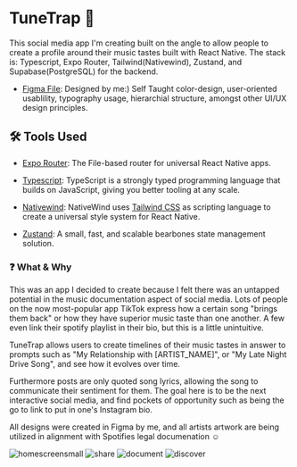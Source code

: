 # TuneTrap 🚀

This social media app I'm creating built on the angle to allow people to create a profile around their music tastes built with React Native. The stack is: Typescript, Expo Router, Tailwind(Nativewind), Zustand, and Supabase(PostgreSQL) for the backend.

- [Figma File](https://www.figma.com/file/dA3oJG9pWqyYrkjG9ruMCL/Vibe-o-graphy?type=design&node-id=0%3A1&mode=design&t=WpZ1eQFlx2jaIQsZ-1): Designed by me:) Self Taught color-design, user-oriented usablility, typography usage, hierarchial structure, amongst other UI/UX design principles.

## 🛠️ Tools Used

- [Expo Router](https://github.com/expo/router): The File-based router for universal React Native apps.

- [Typescript](https://www.typescriptlang.org/): TypeScript is a strongly typed programming language that builds on JavaScript, giving you better tooling at any scale.

- [Nativewind](https://www.nativewind.dev/): NativeWind uses [Tailwind CSS](https://tailwindcss.com/) as scripting language to create a universal style system for React Native.

- [Zustand](https://docs.pmnd.rs/zustand/getting-started/introduction): A small, fast, and scalable bearbones state management solution.

### ❓ What & Why

This was an app I decided to create because I felt there was an untapped potential in the music documentation aspect of social media. Lots of people on the now most-popular app TikTok express how a certain song "brings them back" or how they have superior music taste than one another. A few even link their spotify playlist in their bio, but this is a little unintuitive.

TuneTrap allows users to create timelines of their music tastes in answer to prompts such as "My Relationship with [ARTIST_NAME]", or "My Late Night Drive Song", and see how it evolves over time.

Furthermore posts are only quoted song lyrics, allowing the song to communicate their sentiment for them. The goal here is to be the next interactive social media, and find pockets of opportunity such as being the go to link to put in one's Instagram bio.

All designs were created in Figma by me, and all artists artwork are being utilized in alignment with Spotifies legal documenation ☺️

![homescreensmall](https://github.com/mikesteroonie/tunetrap/assets/86593468/ebba370e-4a84-4f7c-8ec7-1a56c225a850)
![share](https://github.com/mikesteroonie/tunetrap/assets/86593468/49ba97bd-372f-4072-81c2-37ca0c4807d0)
![document](https://github.com/mikesteroonie/tunetrap/assets/86593468/de99f6be-29b0-4722-ba7e-dae6518d63e2)
![discover](https://github.com/mikesteroonie/tunetrap/assets/86593468/2a74f193-0ef1-41a5-bf6f-f9a3b6dc6036)
